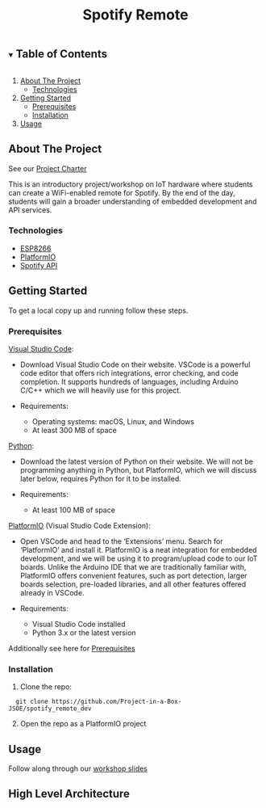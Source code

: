 <!------------------------------------------ TITLE BLOCK --------------------------------------------------------------->
<h1 align="center"> Spotify Remote </h1>


<!------------------------------------------ TABLE OF CONTENTS ---------------------------------------------------------->
<details open="open">
  <summary><h2 style="display: inline-block"> Table of Contents </h2></summary>
  <ol>
    <li>
      <a href="#about-the-project"> About The Project </a>
      <ul>
        <li><a href="#technologies"> Technologies </a></li>
      </ul>
    </li>
    <li>
      <a href="#getting-started"> Getting Started </a>
      <ul>
        <li><a href="#prerequisites"> Prerequisites </a></li>
        <li><a href="#installation"> Installation </a></li>
      </ul>
    </li>
    <li><a href="#usage"> Usage </a></li>
  </ol>
</details>


<!------------------------------------------ ABOUT THE PROJECT ---------------------------------------------------------->
## About The Project
See our [Project Charter](https://docs.google.com/document/d/1Ot3jMBS96P4pptXHAh-5pquK0DeCbHlZKEKW69NrF_Q/edit)

This is an introductory project/workshop on IoT hardware where students can create a WiFi-enabled remote for Spotify. By the end of the day, students will gain a broader understanding of embedded development and API services.

### Technologies
* [ESP8266](https://www.espressif.com/en/products/socs/esp8266)
* [PlatformIO](https://platformio.org/)
* [Spotify API](https://developer.spotify.com/documentation/web-api/)


<!------------------------------------------ GETTING STARTED ---------------------------------------------------------->
## Getting Started
To get a local copy up and running follow these steps.

### Prerequisites
[Visual Studio Code](https://code.visualstudio.com/download):
  * Download Visual Studio Code on their website. VSCode is a powerful code editor that offers rich integrations, error checking, and code completion. It supports hundreds of languages, including Arduino C/C++ which we will heavily use for this project.
  
  * Requirements:
    * Operating systems: macOS, Linux, and Windows
    * At least 300 MB of space

[Python](https://www.python.org/downloads/):
  * Download the latest version of Python on their website. We will not be programming anything in Python, but PlatformIO, which we will discuss later below, requires Python for it to be installed.

  * Requirements:
    * At least 100 MB of space

[PlatformIO](https://platformio.org/) (Visual Studio Code Extension):
  * Open VSCode and head to the ‘Extensions’ menu. Search for ‘PlatformIO’ and install it. PlatformIO is a neat integration for embedded development, and we will be using it to program/upload code to our IoT boards. Unlike the Arduino IDE that we are traditionally familiar with, PlatformIO offers convenient features, such as port detection, larger boards selection, pre-loaded libraries, and all other features offered already in VSCode.

  * Requirements:
    * Visual Studio Code installed
    * Python 3.x or the latest version

Additionally see here for [Prerequisites](https://docs.google.com/document/d/1ayXbvKg1j7JOZCThSJutbCrCwtTU6byMtOS7RLs7JzM/edit)

### Installation
  1. Clone the repo:
  ```
    git clone https://github.com/Project-in-a-Box-JSOE/spotify_remote_dev
  ```
  2. Open the repo as a PlatformIO project

<!------------------------------------------ USAGE EXAMPLES -------------------------------------------------------------->
## Usage
Follow along through our [workshop slides](https://docs.google.com/presentation/d/1-BmdbKempxMLJTgQfdcMZBaUyBUgbPFwDdZr1YG0QO4/edit?usp=sharing)


<!------------------------------------------ HIGH LEVEL ARCHITECTURE ----------------------------------------------------->
## High Level Architecture
